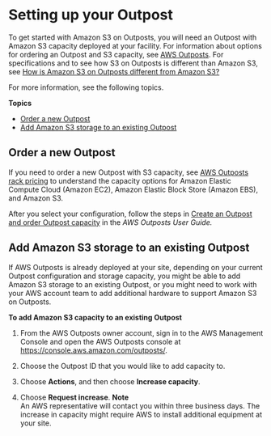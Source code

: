 # Setting up your Outpost<a name="OrderOutposts"></a>

To get started with Amazon S3 on Outposts, you will need an Outpost with Amazon S3 capacity deployed at your facility\. For information about options for ordering an Outpost and S3 capacity, see [AWS Outposts](http://aws.amazon.com/outposts)\. For specifications and to see how S3 on Outposts is different than Amazon S3, see [How is Amazon S3 on Outposts different from Amazon S3?](S3OnOutpostsRestrictionsLimitations.md)

For more information, see the following topics\.

**Topics**
+ [Order a new Outpost](#SettingUpS3OutpostsNewOutpost)
+ [Add Amazon S3 storage to an existing Outpost](#SettingUpS3OutpostsExistingOutpost)

## Order a new Outpost<a name="SettingUpS3OutpostsNewOutpost"></a>

If you need to order a new Outpost with S3 capacity, see [AWS Outposts rack pricing](http://aws.amazon.com/outposts/pricing/) to understand the capacity options for Amazon Elastic Compute Cloud \(Amazon EC2\), Amazon Elastic Block Store \(Amazon EBS\), and Amazon S3\. 

After you select your configuration, follow the steps in [Create an Outpost and order Outpost capacity](https://docs.aws.amazon.com/outposts/latest/userguide/order-outpost-capacity.html) in the *AWS Outposts User Guide\.* 

## Add Amazon S3 storage to an existing Outpost<a name="SettingUpS3OutpostsExistingOutpost"></a>

If AWS Outposts is already deployed at your site, depending on your current Outpost configuration and storage capacity, you might be able to add Amazon S3 storage to an existing Outpost, or you might need to work with your AWS account team to add additional hardware to support Amazon S3 on Outposts\.

**To add Amazon S3 capacity to an existing Outpost**

1. From the AWS Outposts owner account, sign in to the AWS Management Console and open the AWS Outposts console at [https://console\.aws\.amazon\.com/outposts/](https://console.aws.amazon.com/outposts/)\.

1. Choose the Outpost ID that you would like to add capacity to\.

1. Choose **Actions**, and then choose **Increase capacity**\.

1. Choose **Request increase**\.
**Note**  
An AWS representative will contact you within three business days\. The increase in capacity might require AWS to install additional equipment at your site\.